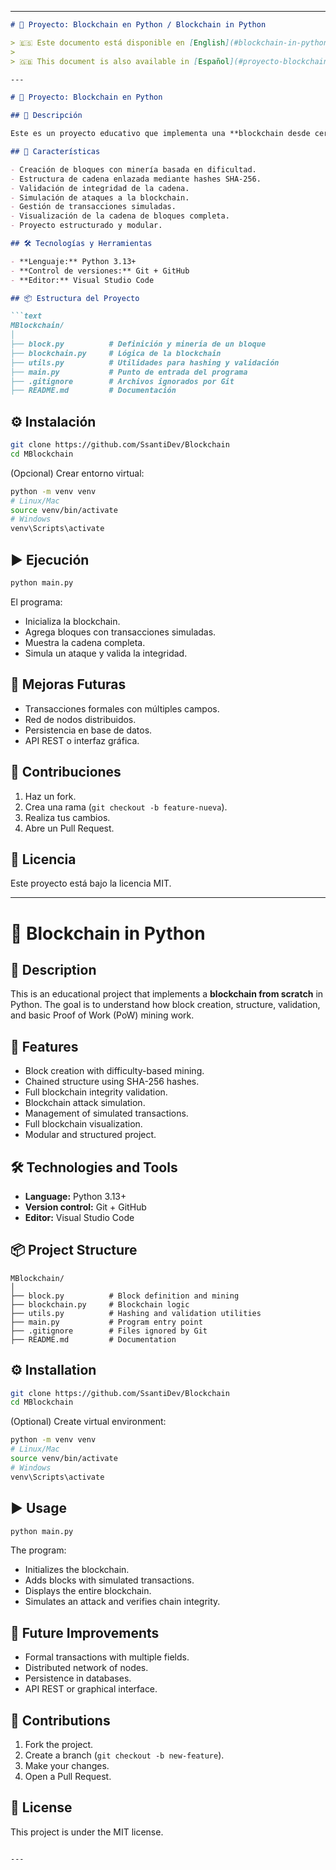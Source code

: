 
---

````markdown
# 🧱 Proyecto: Blockchain en Python / Blockchain in Python

> 🇪🇸 Este documento está disponible en [English](#blockchain-in-python).
>
> 🇬🇧 This document is also available in [Español](#proyecto-blockchain-en-python).

---

# 🧱 Proyecto: Blockchain en Python

## 📄 Descripción

Este es un proyecto educativo que implementa una **blockchain desde cero** en Python. El objetivo es comprender cómo funciona la estructura, creación y validación de bloques, así como la minería básica basada en prueba de trabajo (Proof of Work).

## 🚀 Características

- Creación de bloques con minería basada en dificultad.
- Estructura de cadena enlazada mediante hashes SHA-256.
- Validación de integridad de la cadena.
- Simulación de ataques a la blockchain.
- Gestión de transacciones simuladas.
- Visualización de la cadena de bloques completa.
- Proyecto estructurado y modular.

## 🛠️ Tecnologías y Herramientas

- **Lenguaje:** Python 3.13+
- **Control de versiones:** Git + GitHub
- **Editor:** Visual Studio Code

## 📦 Estructura del Proyecto

```text
MBlockchain/
│
├── block.py          # Definición y minería de un bloque
├── blockchain.py     # Lógica de la blockchain
├── utils.py          # Utilidades para hashing y validación
├── main.py           # Punto de entrada del programa
├── .gitignore        # Archivos ignorados por Git
├── README.md         # Documentación
````

## ⚙️ Instalación

```bash
git clone https://github.com/SsantiDev/Blockchain
cd MBlockchain
```

(Opcional) Crear entorno virtual:

```bash
python -m venv venv
# Linux/Mac
source venv/bin/activate
# Windows
venv\Scripts\activate
```

## ▶️ Ejecución

```bash
python main.py
```

El programa:

* Inicializa la blockchain.
* Agrega bloques con transacciones simuladas.
* Muestra la cadena completa.
* Simula un ataque y valida la integridad.

## 🧩 Mejoras Futuras

* Transacciones formales con múltiples campos.
* Red de nodos distribuidos.
* Persistencia en base de datos.
* API REST o interfaz gráfica.

## 🤝 Contribuciones

1. Haz un fork.
2. Crea una rama (`git checkout -b feature-nueva`).
3. Realiza tus cambios.
4. Abre un Pull Request.

## 📄 Licencia

Este proyecto está bajo la licencia MIT.

---

# 🧱 Blockchain in Python

## 📄 Description

This is an educational project that implements a **blockchain from scratch** in Python. The goal is to understand how block creation, structure, validation, and basic Proof of Work (PoW) mining work.

## 🚀 Features

* Block creation with difficulty-based mining.
* Chained structure using SHA-256 hashes.
* Full blockchain integrity validation.
* Blockchain attack simulation.
* Management of simulated transactions.
* Full blockchain visualization.
* Modular and structured project.

## 🛠️ Technologies and Tools

* **Language:** Python 3.13+
* **Version control:** Git + GitHub
* **Editor:** Visual Studio Code

## 📦 Project Structure

```text
MBlockchain/
│
├── block.py          # Block definition and mining
├── blockchain.py     # Blockchain logic
├── utils.py          # Hashing and validation utilities
├── main.py           # Program entry point
├── .gitignore        # Files ignored by Git
├── README.md         # Documentation
```

## ⚙️ Installation

```bash
git clone https://github.com/SsantiDev/Blockchain
cd MBlockchain
```

(Optional) Create virtual environment:

```bash
python -m venv venv
# Linux/Mac
source venv/bin/activate
# Windows
venv\Scripts\activate
```

## ▶️ Usage

```bash
python main.py
```

The program:

* Initializes the blockchain.
* Adds blocks with simulated transactions.
* Displays the entire blockchain.
* Simulates an attack and verifies chain integrity.

## 🧩 Future Improvements

* Formal transactions with multiple fields.
* Distributed network of nodes.
* Persistence in databases.
* API REST or graphical interface.

## 🤝 Contributions

1. Fork the project.
2. Create a branch (`git checkout -b new-feature`).
3. Make your changes.
4. Open a Pull Request.

## 📄 License

This project is under the MIT license.

```

---
